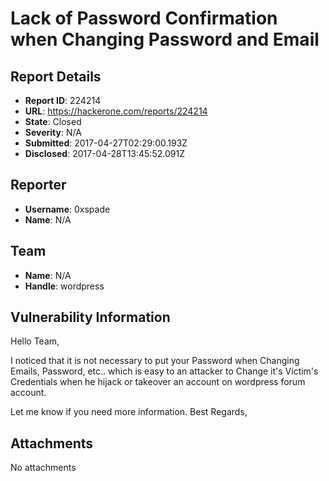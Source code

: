# Lack of Password Confirmation when Changing Password and Email

## Report Details
- **Report ID**: 224214
- **URL**: https://hackerone.com/reports/224214
- **State**: Closed
- **Severity**: N/A
- **Submitted**: 2017-04-27T02:29:00.193Z
- **Disclosed**: 2017-04-28T13:45:52.091Z

## Reporter
- **Username**: 0xspade
- **Name**: N/A

## Team
- **Name**: N/A
- **Handle**: wordpress

## Vulnerability Information
Hello Team,

I noticed that it is not necessary to put your Password when Changing Emails, Password, etc..
which is easy to an attacker to Change it's Victim's Credentials when he hijack or takeover an account on wordpress forum account.

Let me know if you need more information.
Best Regards,

## Attachments
No attachments
